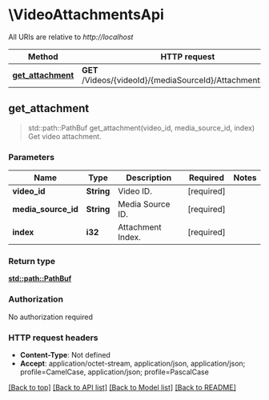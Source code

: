# \VideoAttachmentsApi

All URIs are relative to *http://localhost*

Method | HTTP request | Description
------------- | ------------- | -------------
[**get_attachment**](VideoAttachmentsApi.md#get_attachment) | **GET** /Videos/{videoId}/{mediaSourceId}/Attachments/{index} | Get video attachment.



## get_attachment

> std::path::PathBuf get_attachment(video_id, media_source_id, index)
Get video attachment.

### Parameters


Name | Type | Description  | Required | Notes
------------- | ------------- | ------------- | ------------- | -------------
**video_id** | **String** | Video ID. | [required] |
**media_source_id** | **String** | Media Source ID. | [required] |
**index** | **i32** | Attachment Index. | [required] |

### Return type

[**std::path::PathBuf**](std::path::PathBuf.md)

### Authorization

No authorization required

### HTTP request headers

- **Content-Type**: Not defined
- **Accept**: application/octet-stream, application/json, application/json; profile=CamelCase, application/json; profile=PascalCase

[[Back to top]](#) [[Back to API list]](../README.md#documentation-for-api-endpoints) [[Back to Model list]](../README.md#documentation-for-models) [[Back to README]](../README.md)


